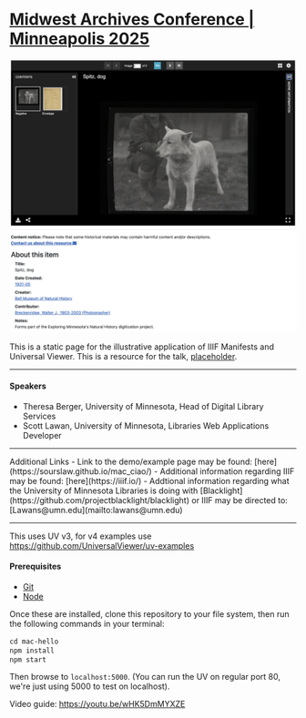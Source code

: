 # [Midwest Archives Conference | Minneapolis 2025](https://www.midwestarchives.org/2025-annual-meeting)

![alt text](assets/screenshot.png)

This is a static page for the illustrative application of IIIF Manifests and Universal Viewer. This is a resource for the talk, [placeholder](https://midwestarc.memberclicks.net/assets/documents/MeetingPrograms/MAC_SpringProgram_2024_FINAL.pdf).
<hr>

#### Speakers
- Theresa Berger, University of Minnesota, Head of Digital Library Services
- Scott Lawan, University of Minnesota, Libraries Web Applications Developer

<hr>
Additional Links
- Link to the demo/example page may be found: [here](https://sourslaw.github.io/mac_ciao/)
- Additional information regarding IIIF may be found: [here](https://iiif.io/)
- Addtional information regarding what the University of Minnesota Libraries is doing with [Blacklight](https://github.com/projectblacklight/blacklight) or IIIF may be directed to: [Lawans@umn.edu](mailto:lawans@umn.edu)

---

This uses UV v3, for v4 examples use https://github.com/UniversalViewer/uv-examples

#### Prerequisites
- [Git](https://git-scm.com/)
- [Node](https://nodejs.org/)

Once these are installed, clone this repository to your file system, then run the following commands in your terminal:

```
cd mac-hello
npm install
npm start
```

Then browse to `localhost:5000`. (You can run the UV on regular port 80, we're just using 5000 to test on localhost).

Video guide: https://youtu.be/wHK5DmMYXZE
